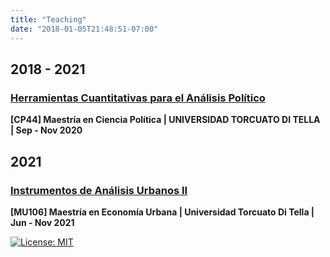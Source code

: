 ```yaml
---
title: "Teaching"
date: "2018-01-05T21:48:51-07:00" 
---
```



## 2018 - 2021

### [Herramientas Cuantitativas para el Análisis Político](https://tuqmano.github.io/CienciaDeDatosCiPol/)

**[CP44] Maestría en Ciencia Política | UNIVERSIDAD TORCUATO DI TELLA | Sep - Nov 2020** 


## 2021

### [Instrumentos de Análisis Urbanos II](https://tuqmano.github.io/geo_utdt/index.html)

**[MU106] Maestría en Economía Urbana | Universidad Torcuato Di Tella | Jun - Nov 2021** 

[![License:
MIT](https://img.shields.io/badge/License-MIT-yellow.svg)](https://opensource.org/licenses/MIT)
